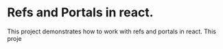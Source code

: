 # Refs and Portals in react.

This project demonstrates how to work with refs and portals in react.
This proje